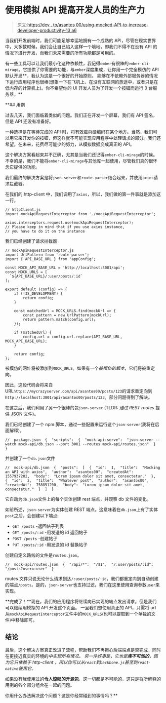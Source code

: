 # 使用模拟 API 提高开发人员的生产力

> 原文:[https://dev . to/asantos 00/using-mocked-API-to-increase-developer-productivity-13 a6](https://dev.to/asantos00/using-mocked-apis-to-increase-developer-productivity-13a6)

当我们开发前端时，我们可能足够幸运地拥有一个成熟的 API，尽管在现实世界中，大多数时候，我们会让自己陷入这样一个境地，即我们不得不在没有 API 的情况下进行开发，而我们未来需要的所有功能都是可用的。

有一些工具可以让我们最小化这种依赖性，我记得`ember`有很棒的`ember-cli-mirage`。它提供了你需要的功能，与`ember`深度集成，让你用一个完全模仿的 API 默认开发**，我认为这是一个很好的开始原则。
能够在不依赖外部服务器的情况下运行应用程序也很棒(想象一下在飞机上、在没有互联网的旅途中，或者只是在低内存的计算机上)。你不希望你的 UI 开发人员为了开发一个按钮而运行 3 台服务器。**

 **## 用例

过去几天，我们面临着类似的问题。我们正在开发一个屏幕，我们有 API 签名，但是 API 还没有准备好。

一种选择是在等待完成的 API 时，将有效载荷硬编码在某个地方。当然，我们可以用它来开发你的按钮，但这样就不可能实现应用程序中处理请求的部分。我们还希望，在未来，花费尽可能少的努力，从模拟数据变成真正的 API。

这个解决方案看起来并不正确，尤其是当我们还记得`ember-cli-mirage`的时候。不幸的是，我们不能将`ember-cli-mirage`与其他库一起使用，尽管我们真的很怀念它提供的功能。

我们最终的解决方案是将`json-server`和`route-parser`结合起来，并使用`axios`请求拦截器。

在我们的 http-client 中，我们调用了`axios`，所以，我们做的第一件事就是添加这一行。

```
// httpClient.js
import mockApiRequestInterceptor from './mockApiRequestInterceptor';

axios.interceptors.request.use(mockApiRequestInterceptor);
// Please keep in mind that if you use axios instance, 
// you have to do it on the instance 
```

我们已经创建了请求拦截器

```
// mockApiRequestInterceptor.js
import UrlPattern from 'route-parser';
import { API_BASE_URL } from 'appConfig';

const MOCK_API_BASE_URL = 'http://localhost:3001/api';
const MOCK_URLS = [
  `${API_BASE_URL}/:user/posts/:id`
];

export default (config) => {
    if (!IS_DEVELOPMENT) {
        return config;
    }

    const matchedUrl = MOCK_URLS.find(mockUrl => {
        const pattern = new UrlPattern(mockUrl);
        return pattern.match(config.url);
    });

    if (matchedUrl) {
        config.url = config.url.replace(API_BASE_URL, MOCK_API_BASE_URL);
    }

    return config;
}; 
```

被模仿的网址将被添加到`MOCK_URLS`，如果有一个*被模仿的版本*，它们将被重定向。

因此，这段代码会将来自 URL`https://mycrazyserver.com/api/asantos00/posts/123`的请求重定向到`http://localhost:3001/api/asantos00/posts/123`，部分问题得到了解决。

在这之后，我们利用了另一个很棒的包`json-server` (TLDR: *通过 REST routes* 提供 JSON 文件)。

我们已经创建了一个 npm 脚本，通过一些配置来运行这个`json-server`(我将在后面解释)。

```
//  package.json  {  "scripts":  {  "mock-api:serve":  "json-server --watch mock-api/db.json --port 3001 --routes mock-api/routes.json"  }  } 
```

并创建了一个`db.json`文件

```
//  mock-api/db.json  {  "posts":  [  {  "id":  1,  "title":  "Mocking an API with axios",  "author":  "asantos00",  "createdAt":  1557937282,  "body":  "Lorem ipsum dolor sit amet, consectetur."  },  {  "id":  2,  "title":  "Whatever post",  "author":  "asantos00",  "createdAt":  758851200,  "body":  "Lorem ipsum dolor sit amet, consectetur."  }  ]  } 
```

它自动为`db.json`文件上的每个实体创建 rest 端点，并观察 db 文件的变化。

如前所述，`json-server`为实体创建 REST 端点，这意味着在`db.json`上有了实体`post`之后，会创建以下端点:

*   `GET /posts` -返回帖子列表
*   `GET /posts/:id` -用发送的 id 返回帖子
*   `POST /posts` -创建帖子
*   `PUT /posts/:id` -用发送的 id 替换帖子

创建自定义路线的文件是`routes.json`。

```
//  mock-api/routes.json  {  "/api/*":  "/$1",  "/:user/posts/:id":  "/posts?user=:user"  } 
```

routes 文件只说无论什么请求到达`/:user/posts/:id`，我们都重定向到自动创建的端点`/posts`。是的，`json-server`也支持过滤，我们在这里使用查询参数`user`来实现。

**完成了！**现在，我们的应用程序将继续向已实现的端点发出请求。但是我们可以继续用模拟的 API 开发这个页面。
一旦我们想使用真正的 API，只需将 url 从`mockApiRequestInterceptor`文件中的`MOCK_URLS`(也可以提取到一个单独的文件)中移除即可。

## [](#conclusion)结论

最后，这个解决方案真正改进了流程，帮助我们不再担心后端端点是否完成，同时在更接近真实的环境的*中实现所有情况。
另一件好事是，它也是**库不可知的**，因为它只依赖于 *http-client* ，所以你可以从`react`到`backbone.js`甚至到`react-native`使用它。*

如果没有我使用过的**令人惊叹的开源包**，这一切都是不可能的，这只是将所解释的用例的各个部分组合在一起的问题。

你用什么办法解决这个问题？这是你经常碰到的事情吗？**